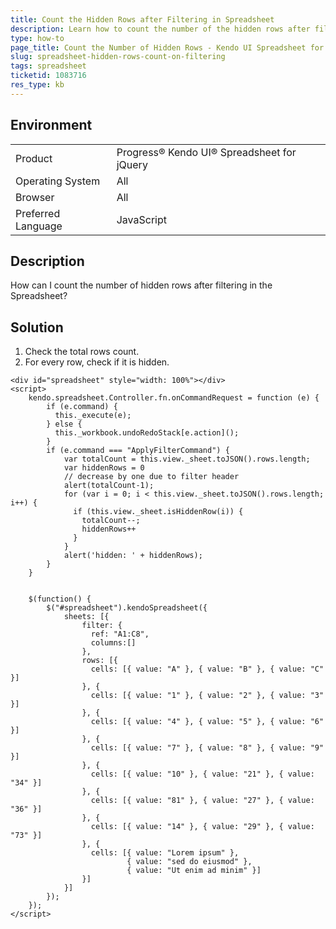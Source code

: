 ```yaml
---
title: Count the Hidden Rows after Filtering in Spreadsheet
description: Learn how to count the number of the hidden rows after filtering the Kendo UI Spreadsheet.
type: how-to
page_title: Count the Number of Hidden Rows - Kendo UI Spreadsheet for jQuery
slug: spreadsheet-hidden-rows-count-on-filtering
tags: spreadsheet
ticketid: 1083716  
res_type: kb
---
```


## Environment

<table>
 <tr>
  <td>Product</td>
  <td>Progress® Kendo UI® Spreadsheet for jQuery</td>
 </tr>
 <tr>
  <td>Operating System</td>
  <td>All</td>
 </tr>
 <tr>
  <td>Browser</td>
  <td>All</td>
 </tr>
 <tr>
  <td>Preferred Language</td>
  <td>JavaScript</td>
 </tr>
</table>

## Description

How can I count the number of hidden rows after filtering in the Spreadsheet?

## Solution

1. Check the total rows count.
1. For every row, check if it is hidden.

```dojo
<div id="spreadsheet" style="width: 100%"></div>
<script>
    kendo.spreadsheet.Controller.fn.onCommandRequest = function (e) {
        if (e.command) {
          this._execute(e);
        } else {
          this._workbook.undoRedoStack[e.action]();
        }		
        if (e.command === "ApplyFilterCommand") {
            var totalCount = this.view._sheet.toJSON().rows.length;
            var hiddenRows = 0
			// decrease by one due to filter header
            alert(totalCount-1);
            for (var i = 0; i < this.view._sheet.toJSON().rows.length; i++) {
              if (this.view._sheet.isHiddenRow(i)) {
                totalCount--;
                hiddenRows++
              }
            }                  
            alert('hidden: ' + hiddenRows);
        }
    }    


    $(function() {
        $("#spreadsheet").kendoSpreadsheet({
            sheets: [{
                filter: {
                  ref: "A1:C8",
                  columns:[]
                },
                rows: [{
                  cells: [{ value: "A" }, { value: "B" }, { value: "C" }]
                }, {
                  cells: [{ value: "1" }, { value: "2" }, { value: "3" }]
                }, {
                  cells: [{ value: "4" }, { value: "5" }, { value: "6" }]
                }, {                 
                  cells: [{ value: "7" }, { value: "8" }, { value: "9" }]
                }, {
                  cells: [{ value: "10" }, { value: "21" }, { value: "34" }]
                }, {
                  cells: [{ value: "81" }, { value: "27" }, { value: "36" }]
                }, {
                  cells: [{ value: "14" }, { value: "29" }, { value: "73" }]
                }, {                   
                  cells: [{ value: "Lorem ipsum" },
                          { value: "sed do eiusmod" },
                          { value: "Ut enim ad minim" }]
                }]
            }]
        });
    });
</script>
```
